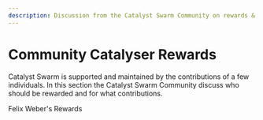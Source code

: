 ```yaml
---
description: Discussion from the Catalyst Swarm Community on rewards & remuneration
---
```


# Community Catalyser Rewards

Catalyst Swarm is supported and maintained by the contributions of a few individuals. In this section the Catalyst Swarm Community discuss who should be rewarded and for what contributions.

Felix Weber's Rewards

